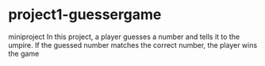 # project1-guessergame
miniproject
In this project, a player guesses a number and tells it to the umpire. If the guessed number matches the correct number, the player wins the game
